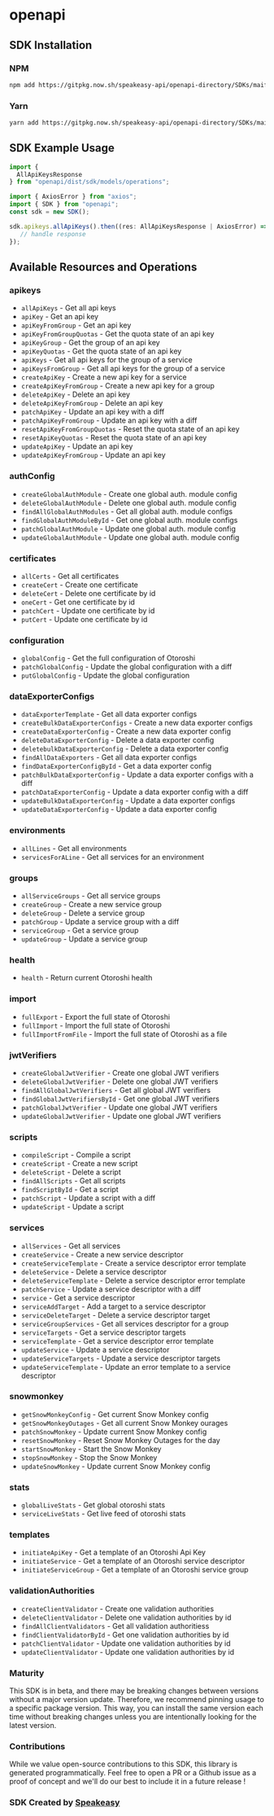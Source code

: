 # openapi

<!-- Start SDK Installation -->
## SDK Installation

### NPM

```bash
npm add https://gitpkg.now.sh/speakeasy-api/openapi-directory/SDKs/maif.local/otoroshi/1.5.0-dev/typescript
```

### Yarn

```bash
yarn add https://gitpkg.now.sh/speakeasy-api/openapi-directory/SDKs/maif.local/otoroshi/1.5.0-dev/typescript
```
<!-- End SDK Installation -->

## SDK Example Usage
<!-- Start SDK Example Usage -->
```typescript
import {
  AllApiKeysResponse
} from "openapi/dist/sdk/models/operations";

import { AxiosError } from "axios";
import { SDK } from "openapi";
const sdk = new SDK();

sdk.apikeys.allApiKeys().then((res: AllApiKeysResponse | AxiosError) => {
   // handle response
});
```
<!-- End SDK Example Usage -->

<!-- Start SDK Available Operations -->
## Available Resources and Operations


### apikeys

* `allApiKeys` - Get all api keys
* `apiKey` - Get an api key
* `apiKeyFromGroup` - Get an api key
* `apiKeyFromGroupQuotas` - Get the quota state of an api key
* `apiKeyGroup` - Get the group of an api key
* `apiKeyQuotas` - Get the quota state of an api key
* `apiKeys` - Get all api keys for the group of a service
* `apiKeysFromGroup` - Get all api keys for the group of a service
* `createApiKey` - Create a new api key for a service
* `createApiKeyFromGroup` - Create a new api key for a group
* `deleteApiKey` - Delete an api key
* `deleteApiKeyFromGroup` - Delete an api key
* `patchApiKey` - Update an api key with a diff
* `patchApiKeyFromGroup` - Update an api key with a diff
* `resetApiKeyFromGroupQuotas` - Reset the quota state of an api key
* `resetApiKeyQuotas` - Reset the quota state of an api key
* `updateApiKey` - Update an api key
* `updateApiKeyFromGroup` - Update an api key

### authConfig

* `createGlobalAuthModule` - Create one global auth. module config
* `deleteGlobalAuthModule` - Delete one global auth. module config
* `findAllGlobalAuthModules` - Get all global auth. module configs
* `findGlobalAuthModuleById` - Get one global auth. module configs
* `patchGlobalAuthModule` - Update one global auth. module config
* `updateGlobalAuthModule` - Update one global auth. module config

### certificates

* `allCerts` - Get all certificates
* `createCert` - Create one certificate
* `deleteCert` - Delete one certificate by id
* `oneCert` - Get one certificate by id
* `patchCert` - Update one certificate by id
* `putCert` - Update one certificate by id

### configuration

* `globalConfig` - Get the full configuration of Otoroshi
* `patchGlobalConfig` - Update the global configuration with a diff
* `putGlobalConfig` - Update the global configuration

### dataExporterConfigs

* `dataExporterTemplate` - Get all data exporter configs
* `createBulkDataExporterConfigs` - Create a new data exporter configs
* `createDataExporterConfig` - Create a new data exporter config
* `deleteDataExporterConfig` - Delete a data exporter config
* `deletebulkDataExporterConfig` - Delete a data exporter config
* `findAllDataExporters` - Get all data exporter configs
* `findDataExporterConfigById` - Get a data exporter config
* `patchBulkDataExporterConfig` - Update a data exporter configs with a diff
* `patchDataExporterConfig` - Update a data exporter config with a diff
* `updateBulkDataExporterConfig` - Update a data exporter configs
* `updateDataExporterConfig` - Update a data exporter config

### environments

* `allLines` - Get all environments
* `servicesForALine` - Get all services for an environment

### groups

* `allServiceGroups` - Get all service groups
* `createGroup` - Create a new service group
* `deleteGroup` - Delete a service group
* `patchGroup` - Update a service group with a diff
* `serviceGroup` - Get a service group
* `updateGroup` - Update a service group

### health

* `health` - Return current Otoroshi health

### import

* `fullExport` - Export the full state of Otoroshi
* `fullImport` - Import the full state of Otoroshi
* `fullImportFromFile` - Import the full state of Otoroshi as a file

### jwtVerifiers

* `createGlobalJwtVerifier` - Create one global JWT verifiers
* `deleteGlobalJwtVerifier` - Delete one global JWT verifiers
* `findAllGlobalJwtVerifiers` - Get all global JWT verifiers
* `findGlobalJwtVerifiersById` - Get one global JWT verifiers
* `patchGlobalJwtVerifier` - Update one global JWT verifiers
* `updateGlobalJwtVerifier` - Update one global JWT verifiers

### scripts

* `compileScript` - Compile a script
* `createScript` - Create a new script
* `deleteScript` - Delete a script
* `findAllScripts` - Get all scripts
* `findScriptById` - Get a script
* `patchScript` - Update a script with a diff
* `updateScript` - Update a script

### services

* `allServices` - Get all services
* `createService` - Create a new service descriptor
* `createServiceTemplate` - Create a service descriptor error template
* `deleteService` - Delete a service descriptor
* `deleteServiceTemplate` - Delete a service descriptor error template
* `patchService` - Update a service descriptor with a diff
* `service` - Get a service descriptor
* `serviceAddTarget` - Add a target to a service descriptor
* `serviceDeleteTarget` - Delete a service descriptor target
* `serviceGroupServices` - Get all services descriptor for a group
* `serviceTargets` - Get a service descriptor targets
* `serviceTemplate` - Get a service descriptor error template
* `updateService` - Update a service descriptor
* `updateServiceTargets` - Update a service descriptor targets
* `updateServiceTemplate` - Update an error template to a service descriptor

### snowmonkey

* `getSnowMonkeyConfig` - Get current Snow Monkey config
* `getSnowMonkeyOutages` - Get all current Snow Monkey ourages
* `patchSnowMonkey` - Update current Snow Monkey config
* `resetSnowMonkey` - Reset Snow Monkey Outages for the day
* `startSnowMonkey` - Start the Snow Monkey
* `stopSnowMonkey` - Stop the Snow Monkey
* `updateSnowMonkey` - Update current Snow Monkey config

### stats

* `globalLiveStats` - Get global otoroshi stats
* `serviceLiveStats` - Get live feed of otoroshi stats

### templates

* `initiateApiKey` - Get a template of an Otoroshi Api Key
* `initiateService` - Get a template of an Otoroshi service descriptor
* `initiateServiceGroup` - Get a template of an Otoroshi service group

### validationAuthorities

* `createClientValidator` - Create one validation authorities
* `deleteClientValidator` - Delete one validation authorities by id
* `findAllClientValidators` - Get all validation authoritiess
* `findClientValidatorById` - Get one validation authorities by id
* `patchClientValidator` - Update one validation authorities by id
* `updateClientValidator` - Update one validation authorities by id
<!-- End SDK Available Operations -->

### Maturity

This SDK is in beta, and there may be breaking changes between versions without a major version update. Therefore, we recommend pinning usage
to a specific package version. This way, you can install the same version each time without breaking changes unless you are intentionally
looking for the latest version.

### Contributions

While we value open-source contributions to this SDK, this library is generated programmatically.
Feel free to open a PR or a Github issue as a proof of concept and we'll do our best to include it in a future release !

### SDK Created by [Speakeasy](https://docs.speakeasyapi.dev/docs/using-speakeasy/client-sdks)

